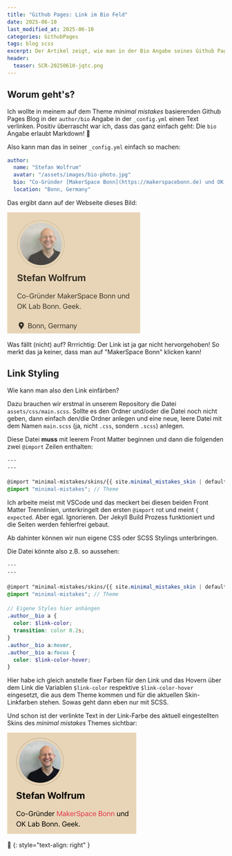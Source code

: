 ```yaml
---
title: "Github Pages: Link im Bio Feld"
date: 2025-06-10
last_modified_at: 2025-06-10
categories: GithubPages
tags: blog scss
excerpt: Der Artikel zeigt, wie man in der Bio Angabe seines Github Pages Blogs einen Link unterbringen und stylen kann.
header:
  teaser: SCR-20250610-jqtc.png
---
```

## Worum geht's?
Ich wollte in meinem auf dem Theme _minimal mistakes_ basierenden Github Pages Blog in der `author/bio` Angabe in der `_config.yml` einen Text verlinken. Positiv überrascht war ich, dass das ganz einfach geht: Die `bio` Angabe erlaubt Markdown! 🎉

Also kann man das in seiner `_config.yml` einfach so machen:

```yaml
author:
  name: "Stefan Wolfrum"
  avatar: "/assets/images/bio-photo.jpg"
  bio: "Co-Gründer [MakerSpace Bonn](https://makerspacebonn.de) und OK Lab Bonn. Geek."
  location: "Bonn, Germany"
```

Das ergibt dann auf der Webseite dieses Bild:

![Link farblos](/assets/images/SCR-20250610-jhss.png)

Was fällt (nicht) auf? Rrrrichtig: Der Link ist ja gar nicht hervorgehoben! So merkt das ja keiner, dass man auf "MakerSpace Bonn" klicken kann!

## Link Styling
Wie kann man also den Link einfärben?

Dazu brauchen wir erstmal in unserem Repository die Datei `assets/css/main.scss`. Sollte es den Ordner und/oder die Datei noch nicht geben, dann einfach den/die Ordner anlegen und eine neue, leere Datei mit dem Namen `main.scss` (ja, nicht `.css`, sondern `.scss`) anlegen.

Diese Datei **muss** mit leerem Front Matter beginnen und dann die folgenden zwei `@import` Zeilen enthalten:

```scss
---
---

@import "minimal-mistakes/skins/{{ site.minimal_mistakes_skin | default: 'default' }}"; // Skin
@import "minimal-mistakes"; // Theme
```

Ich arbeite meist mit VSCode und das meckert bei diesen beiden Front Matter Trennlinien, unterkringelt den ersten `@import` rot und meint `{ expected`. Aber egal. Ignorieren. Der Jekyll Build Prozess funktioniert und die Seiten werden fehlerfrei gebaut.

Ab dahinter können wir nun eigene CSS oder SCSS Stylings unterbringen.

Die Datei könnte also z.B. so aussehen:

```scss
---
---

@import "minimal-mistakes/skins/{{ site.minimal_mistakes_skin | default: 'default' }}"; // Skin
@import "minimal-mistakes"; // Theme

// Eigene Styles hier anhängen
.author__bio a {
  color: $link-color;
  transition: color 0.2s;
}
.author__bio a:hover,
.author__bio a:focus {
  color: $link-color-hover;
}
```

Hier habe ich gleich anstelle fixer Farben für den Link und das Hovern über dem Link die Variablen `$link-color` respektive `$link-color-hover` eingesetzt, die aus dem Theme kommen und für die aktuellen Skin-Linkfarben stehen. Sowas geht dann eben nur mit SCSS.

Und schon ist der verlinkte Text in der Link-Farbe des aktuell eingestellten Skins des _minimal mistakes_ Themes sichtbar:

![Link korrekt](/assets/images/SCR-20250610-jqtc.png)

🔲
{: style="text-align: right" }